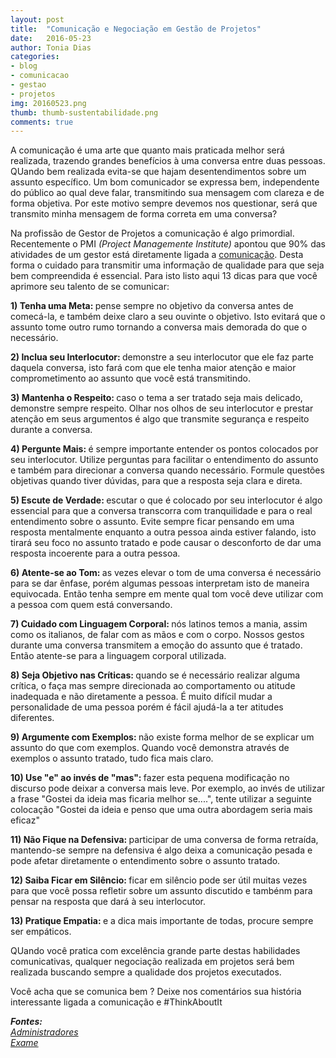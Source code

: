 ```yaml
---
layout: post
title:  "Comunicação e Negociação em Gestão de Projetos"
date:   2016-05-23
author: Tonia Dias
categories: 
- blog
- comunicacao
- gestao
- projetos
img: 20160523.png
thumb: thumb-sustentabilidade.png
comments: true
---
```


A comunicação é uma arte que quanto mais praticada melhor será realizada, trazendo grandes benefícios à uma conversa entre duas pessoas. QUando bem realizada evita-se que hajam desentendimentos sobre um assunto específico. Um bom comunicador se expressa bem, independente do público ao qual deve falar, transmitindo sua mensagem com clareza e de forma objetiva. Por este motivo sempre devemos nos questionar, será que transmito minha mensagem de forma correta em uma conversa?<!--more-->

Na profissão de Gestor de Projetos a comunicação é algo primordial. Recentemente o PMI <i>(Project Managemente Institute)</i> apontou que 90% das atividades de um gestor está diretamente ligada a <u>comunicação</u>. Desta forma o cuidado para transmitir uma informação de qualidade para que seja bem compreendida é essencial. Para isto listo aqui 13 dicas para que você aprimore seu talento de se comunicar:

<b>1) Tenha uma Meta: </b> pense sempre no objetivo da conversa antes de comecá-la, e também deixe claro a seu ouvinte o objetivo. Isto evitará que o assunto tome outro rumo tornando a conversa mais demorada do que o necessário.

<b>2) Inclua seu Interlocutor: </b> demonstre a seu interlocutor que ele faz parte daquela conversa, isto fará com que ele tenha maior atenção e maior comprometimento ao assunto que você está transmitindo.

<b>3) Mantenha o Respeito: </b> caso o tema a ser tratado seja mais delicado, demonstre sempre respeito. Olhar nos olhos de seu interlocutor e prestar atenção em seus argumentos é algo que transmite segurança e respeito durante a conversa.

<b>4) Pergunte Mais: </b> é sempre importante entender os pontos colocados por seu interlocutor. Utilize perguntas para facilitar o entendimento do assunto e também para direcionar a conversa quando necessário. Formule questões objetivas quando tiver dúvidas, para que a resposta seja clara e direta.

<b>5) Escute de Verdade: </b> escutar o que é colocado por seu interlocutor é algo essencial para que a conversa transcorra com tranquilidade e para o real entendimento sobre o assunto. Evite sempre ficar pensando em uma resposta mentalmente enquanto a outra pessoa ainda estiver falando, isto tirará seu foco no assunto tratado e pode causar o desconforto de dar uma resposta incoerente para a outra pessoa.

<b>6) Atente-se ao Tom: </b> as vezes elevar o tom de uma conversa é necessário para se dar ênfase, porém algumas pessoas interpretam isto de maneira equivocada. Então tenha sempre em mente qual tom você deve utilizar com a pessoa com quem está conversando.

<b>7) Cuidado com Linguagem Corporal: </b> nós latinos temos a mania, assim como os italianos, de falar com as mãos e com o corpo. Nossos gestos durante uma conversa transmitem a emoção do assunto que é tratado. Então atente-se para a linguagem corporal utilizada.

<b>8) Seja Objetivo nas Críticas: </b> quando se é necessário realizar alguma crítica, o faça mas sempre direcionada ao comportamento ou atitude inadequada e não diretamente a pessoa. É muito difícil mudar a personalidade de uma pessoa porém é fácil ajudá-la a ter atitudes diferentes.

<b>9) Argumente com Exemplos: </b> não existe forma melhor de se explicar um assunto do que com exemplos. Quando você demonstra através de exemplos o assunto tratado, tudo fica mais claro.

<b>10) Use "e" ao invés de "mas": </b> fazer esta pequena modificação no discurso pode deixar a conversa mais leve. Por exemplo, ao invés de utilizar a frase "Gostei da ideia mas ficaria melhor se....", tente utilizar a seguinte colocação "Gostei da ideia e penso que uma outra abordagem seria mais eficaz"

<b>11) Não Fique na Defensiva: </b> participar de uma conversa de forma retraída, mantendo-se sempre na defensiva é algo deixa a comunicação pesada e pode afetar diretamente o entendimento sobre o assunto tratado.

<b>12) Saiba Ficar em Silêncio: </b> ficar em silêncio pode ser útil muitas vezes para que você possa refletir sobre um assunto discutido e tambénm para pensar na resposta que dará à seu interlocutor.

<b>13) Pratique Empatia: </b> e a dica mais importante de todas, procure sempre ser empáticos.

QUando você pratica com excelência grande parte destas habilidades comunicativas, qualquer negociação realizada em projetos será bem realizada buscando sempre a qualidade dos projetos executados.

Você acha que se comunica bem ? Deixe nos comentários sua história interessante ligada a comunicação e #ThinkAboutIt

<i>
	<b>Fontes: </b><br/>
	<a href="http://www.administradores.com.br/artigos/negocios/dupla-de-sucesso-comunicacao-negociacao-no-gerenciamento-de-projetos/95557/">Administradores</a><br/>
	<a href="http://exame.abril.com.br/revista-voce-sa/edicoes/195/noticias/13-solucoes-para-melhorar-a-comunicacao">Exame</a><br/>
</i>